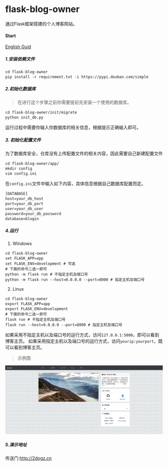 # flask-blog-owner
通过Flask框架搭建的个人博客网站。

#### Start
[English Guid](https://github.com/weijiang1994/flask-blog-owner/blob/master/README-EN.md)
##### 1.安装依赖文件
```shell script
cd flask-blog-owner
pip install -r requirement.txt -i https://pypi.douban.com/simple
```
##### 2.初始化数据库
> 在进行这个步骤之前你需要提前先安装一个使用的数据库。
```shell script
cd flask-blog-owner/init/migrate
python init_db.py
```
运行过程中需要你输入你数据库的相关信息，根据提示正确输入即可。
##### 3. 初始化配置文件
为了数据库安全，仓库没有上传配置文件的相关内容，因此需要自己新建配置文件
```shell script
cd flask-blog-owner/app/
mkdir config
vim config.ini
```
在`config.ini`文件中输入如下内容，具体信息根据自己数据库配置而定。
```editorconfig
[DATABASE]
host=your_db_host
port=your_db_port
user=your_db_user
password=your_db_password
database=blogin
```
##### 4.运行
1. Windows
```shell script
cd flask-blog-owner
set FLASK_APP=app
set FLASK_ENV=development # 可选
# 下面的命令二选一即可
python -m flask run # 不指定主机及端口号
python -m flask run --host=0.0.0.0 --port=8000 # 指定主机及端口号
```
2. Linux
```shell script
cd flask-blog-owner
export FLASK_APP=app
export FLASK_ENV=development 
# 下面的命令二选一即可
flask run # 不指定主机及端口号
flask run --host=0.0.0.0 --port=8000 # 指定主机及端口号
```
如果采用不指定主机以及端口号的运行方式，访问`127.0.0.1:5000`，即可以看到博客主页。
如果采用指定主机以及端口号的运行方式，访问`yourip:yourport`，既可以看到博客主页。

> 示例图

![alt 博客主页](https://github.com/weijiang1994/flask-blog-owner/blob/master/screenshot/homePage.jpg
)

##### 5.演示地址
传送门:http://2dogz.cn